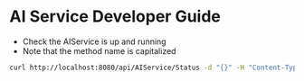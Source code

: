 # AI Service Developer Guide

* Check the AIService is up and running
* Note that the method name is capitalized 

```sh {"id":"01J44MM51NP20YTHMRKZVZ7N1J"}
curl http://localhost:8080/api/AIService/Status -d "{}" -H "Content-Type: application/json"


```